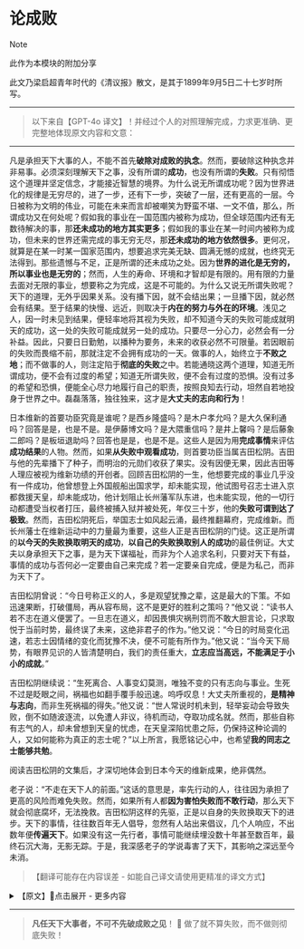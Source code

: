 # 论成败

> [!NOTE]
> 此作为本模块的附加分享

此文乃梁启超青年时代的《清议报》散文，是其于1899年9月5日二十七岁时所写。

---

> 以下来自【GPT-4o 译文】！并经过个人的对照理解完成，力求更准确、更完整地体现原文内容和文意：

------

凡是承担天下大事的人，不能不首先**破除对成败的执念**。然而，要破除这种执念并非易事。必须深刻理解天下之事，没有所谓的**成功**，也没有所谓的**失败**。只有彻悟这个道理并坚定信念，才能接近智慧的境界。为什么说无所谓成功呢？因为世界进化的规律是无穷尽的，进了一步，还有下一步，突破了一层，还有更高的一层。今日被称为文明的伟业，可能在未来而言却被嘲笑为野蛮不堪、一文不值，那么，所谓成功又在何处呢？假如我的事业在一国范围内被称为成功，但全球范围内还有无数待解决的事，那**还未成功的地方其实更多**；假如我的事业在某一时间内被称为成功，但未来的世界还需完成的事无穷无尽，那**还未成功的地方依然很多**。更何况，就算是在某一时某一国家范围内，想要追求完美无缺、圆满无憾的成就，也终究无法得到。那些遗憾与不足，正是所谓的还未成功之处。因为**世界的进化是无穷的，所以事业也是无穷的**；然而，人生的寿命、环境和才智却是有限的。用有限的力量去面对无限的事业，想要称之为完成，这是不可能的。为什么又说无所谓失败呢？天下的道理，无外乎因果关系。没有播下因，就不会结出果；一旦播下因，就必然会有结果。至于结果的快慢、远近，则取决于**内在的努力与外在的环境**。浅见之人，因一时未见到结果，便轻率地将其视为失败，却不知道今天的失败可能成就明天的成功，这一处的失败可能成就另一处的成功。只要尽一分心力，必然会有一分补益。因此，只要日日勤勉，以播种为要务，未来的收获必然不可限量。若因眼前的失败而畏缩不前，那就注定不会拥有成功的一天。做事的人，始终立于**不败之地**；而不做事的人，则注定陷于**彻底的失败**之中。若能通晓这两个道理，知道无所谓成功，便不会有过度的希望；知道无所谓失败，便不会有过度的恐惧。没有过多的希望和恐惧，便能全心尽力地履行自己的职责，按照良知去行动，坦然自若地投身于世界之中。磊磊落落，独往独来，这才是**大丈夫的志向和行为**！

日本维新的首要功臣究竟是谁呢？是西乡隆盛吗？是木户孝允吗？是大久保利通吗？回答是是，也是不是。是伊藤博文吗？是大隈重信吗？是井上馨吗？是后藤象二郎吗？是板垣退助吗？回答也是是，也是不是。这些人是因为用**完成事情**来评估**成功结果**的人物。然而，如果**从失败中观看成功**，则首要功臣当属吉田松阴。吉田与他的先辈播下了种子，而明治的元勋们收获了果实。没有因便无果，因此吉田等人理应被视为维新功绩的开创者。回顾吉田松阴的一生，他想要完成的事业几乎没有一件成功，他曾想登上外国舰船出国求学，却未能实现，他试图号召志士进入京都救援天皇，却未能成功，他计划阻止长州藩军队东进，也未能实现，他的一切行动都遭受当权者打压，最终被捕入狱并被处死，年仅三十岁，他的**失败可谓到达了极致**。然而，吉田松阴死后，举国志士如风起云涌，最终推翻幕府，完成维新。而长州藩士在维新运动中的力量最为重要，这些人正是吉田松阴的门徒。这正是所谓的**以今天的失败换取明天的成功**，**以自己的失败换取别人的成功**的最佳例证。大丈夫以身承担天下之事，是为天下谋福祉，而非为个人追求名利，只要对天下有益，事情的成功与否何必一定要由自己来完成？若一定要亲自完成，便是为私己，而非为天下了。

吉田松阴曾说：“今日号称正义的人，多是观望犹豫之辈，这是最大的下策。不如迅速果断，打破僵局，再从容布局，这不是更好的胜利之策吗？“他又说：“读书人若不志在道义便罢了。一旦志在道义，却因畏惧灾祸刑罚而不敢大胆言论，只求取悦于当前时势，最终误了未来，这绝非君子的作为。”他又说：“今日的时局变化迅速，若志士因情绪的变化而犹豫不决，便不可能有所作为。”他又说：“当今天下局势，有眼界见识的人皆清楚明白，我们的责任重大，**立志应当高远，不能满足于小小的成就**。”

吉田松阴继续说：“生死离合、人事变幻莫测，唯独不变的只有志向与事业。生死不过是眨眼之间，祸福也如翻手覆手般迅速。呜呼叹息！大丈夫所重视的，**是精神与志向**，而非生死祸福的得失。”他又说：“世人常说时机未到，轻举妄动会导致失败，倒不如随波逐流，以免遭人非议，待机而动，夺取功成名就。然而，那些自称有志气的人，却未曾想到天皇的忧虑，在天皇深陷忧患之际，仍保持这种论调的人，又如何能称为真正的志士呢？”以上所言，我愿铭记心中，也希望**我的同志之士能够共勉**。

阅读吉田松阴的文集后，才深切地体会到日本今天的维新成果，绝非偶然。

老子说：“不走在天下人的前面。”这话的意思是，率先行动的人，往往因为承担了更高的风险而难免失败。然而，如果所有人都**因为害怕失败而不敢行动**，那么天下就会彻底腐坏，无法挽救。吉田松阴这样的先驱，正是以自身的失败换取天下的进步。天下的事情，往往数百年无人倡导，忽然有人站出来倡议，几个人响应，不出数年便**传遍天下**。如果没有这一先行者，事情可能继续埋没数十年甚至数百年，最终石沉大海，无影无踪。于是，我深感老子的学说毒害了天下，其影响之深远至今未消。


> 【翻译可能存在内容误差 - 如能自己译文请使用更精准的译文方式】

<details>
<summary>【原文】🔅点击展开 - 更多内容</summary> 
<br>
凡任天下大事者，不可不先破成败之见。然欲破此见，大非易事。必知天下之事，无所谓成，无所谓败，参透此理而笃信之，则庶几矣。何言乎无所谓成？天下进化之理，无有穷也，进一级更有一级，透一层更有一层，今之所谓文明大业者，自他日观之，或笑为野蛮，不值一钱矣。然则所谓成者果何在乎？使吾之业能成于一国，而全世界应办之事复无限，其不成者正多矣；使吾之业能成于一时，而将来世界应办之事复无限，其不成者正多矣。况即以一时一国论之，欲求所谓美满、圆好、毫无缺憾者，终不可得，其有缺憾者，即其不成者也。盖世界之进化无穷，故事业亦因之无穷，而人生之年命境遇、聪明才力则有穷。以有穷者入于无穷者，而欲云有成，万无是处。何言乎无所谓败？天下之理，不外因果。不造因则断不能结果，既造因则无有不结果，而其结果之迟速远近，则因其内力与外境而生种种差别。浅见之徒，偶然未见其结果，因谓之为败云尔，不知败于此者或成于彼，败于今者或成于后，败于我者或成于人。尽一分之心力，必有一分之补益，故惟日孜孜，但以造因为事，则他日结果之收成，必有不可量者。若怵于目前，以为败矣败矣，而不复办事，则遂无成之一日而已。故办事者，立于不败之地者也；不办事者，立于全败之地者也。苟通乎此二理，知无所谓成，则无希冀心；知无所谓败，则无恐怖心。无希冀心，无恐怖心，然后尽吾职分之所当为，行吾良知所不能自己，奋其身以入于世界中，磊磊落落，独往独来，大丈夫之志也，大丈夫之行也！ 　　
<br><br>
日本维新之首功，西乡乎？木户乎？大久保乎？曰，唯唯否否。伊藤乎？大隈乎？井上乎？后藤乎？板垣乎？曰，唯唯否否。诸子皆以成为成者也。若以败为成者，则吉田松阴其人是也。吉田诸先辈造其因，而明治诸元勋收其果。无因则无果，故吉田辈当为功首也。考松阴生平欲办之事，无一成者，初欲投西舰逃海外求学而不成，既欲纠志士入京都勤王而不成，既欲遣同志阻长藩东上而不成，事事为当道所抑压，卒坐吏议就戮，时年不过三十，其败也可谓至矣。然松阴死后，举国志士，风起水涌，卒倾幕府，成维新，长门藩士最有力焉，皆松阴之门人也。吾所谓败于今而成于后，败于己而成于人，正谓是也。丈夫以身任天下事，为天下耳，非为身也，但有益于天下，成之何必自我？必求自我成之，则是为身也，非为天下也。 　　
<br><br>
吉田松阴曰：“今之号称正义人，观望持重者，比比皆是，是为最大下策；何如轻快捷速，打破局面，然后徐图占地布石之为胜乎？”又曰：“士不志道则已，苟志道矣，而畏祸惧罪，有所不尽于言，取容当世，贻误将来，岂君子学者之所为哉？”又曰：“今日事机之会，朝去夕来，使有志之士，随变喜怒于其间，何能有为？”又曰：“当今天下之事，有眼者皆见而知之，吾党为任甚重，立志宜大，不可区区而自足。” 　　
<br><br>
又曰：“生死离合，人事倏忽，但不夺者志，不灭者业，天地间可恃者独是而已。死生原是开阖眼，祸福正如反覆手。呜呼！大丈夫之所重，在彼不在此也。”又曰：“今世俗有一说曰，时尚未至，轻动取败，何如浮沈流俗，免人怪怒，乘时一起，攫取功名耶？当今所谓有志之士，皆抱持此说。抱持此说者，岂未思今上皇帝之宸忧乎？宸忧如彼，犹抱持此说，非士之有志者也。”以上各条，吾愿以书诸绅，亦愿我同志以书诸绅。
<br><br>
读松阴之集，然后知日本有今日之维新者，盖非偶然矣。 　　
<br><br>
老子曰：“不为天下先。”盖为天下先者，未有不败者也。然天下人人皆畏败而惮先，天下遂以腐坏不可收拾。吉田松阴之流，先天下以自取败者也。天下之事，往往有数百年梦想不及者，忽焉一人倡之，数人和之，不数年而遍于天下焉。苟无此倡之之一人，则或沈埋隐伏，更历数十年、数百年而不出现，石沈大海，云散太虚而已。然后叹老氏之学之毒天下，未有艾也。
</details>


---

> **凡任天下大事者，不可不先破成败之见**！
> 🔅 做了就不算失败，而不做则彻底失败！